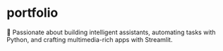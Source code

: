 # portfolio
🚀 Passionate about building intelligent assistants, automating tasks with Python, and crafting multimedia-rich apps with Streamlit.
